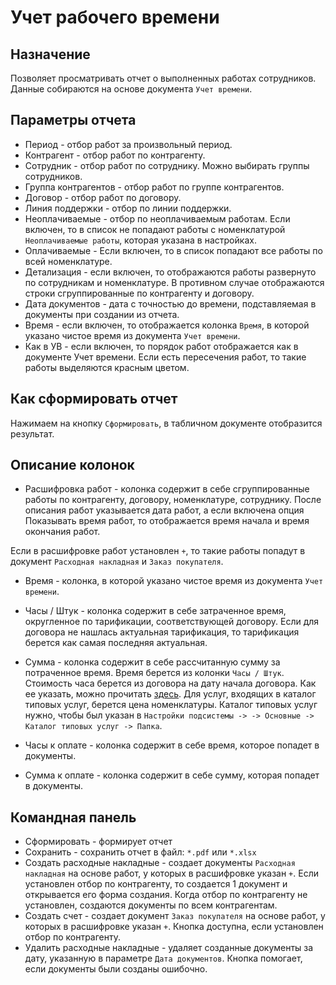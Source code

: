 # Учет рабочего времени

## Назначение

Позволяет просматривать отчет о выполненных работах сотрудников.
Данные собираются на основе документа `Учет времени`.

## Параметры отчета

* Период - отбор работ за произвольный период.
* Контрагент - отбор работ по контрагенту.
* Сотрудник - отбор работ по сотруднику. Можно выбирать группы сотрудников.
* Группа контрагентов - отбор работ по группе контрагентов.
* Договор - отбор работ по договору.
* Линия поддержки - отбор по линии поддержки.
* Неоплачиваемые - отбор по неоплачиваемым работам. Если включен, то в список не попадают работы с номенклатурой `Неоплачиваемые работы`, которая указана в настройках.
* Оплачиваемые - Если включен, то в список попадают все работы по всей номенклатуре.
* Детализация - если включен, то отображаются работы развернуто по сотрудникам и номенклатуре. В противном случае отображаются строки сгруппированные по контрагенту и договору.
* Дата документов - дата с точностью до времени, подставляемая в документы при создании из отчета.
* Время - если включен, то отображается колонка `Время`, в которой указано чистое время из документа `Учет времени`.
* Как в УВ - если включен, то порядок работ отображается как в документе Учет времени. Если есть пересечения работ, то такие работы выделяются красным цветом.

## Как сформировать отчет

Нажимаем на кнопку `Сформировать`, в табличном документе отобразится результат.

## Описание колонок

* Расшифровка работ - колонка содержит в себе сгруппированные работы по контрагенту, договору, номенклатуре, сотруднику. 
После описания работ указывается дата работ, а если включена опция Показывать время работ, то отображается время начала и время окончания работ.

Если в расшифровке работ установлен `+`, то такие работы попадут в документ `Расходная накладная` и `Заказ покупателя`.

* Время - колонка, в которой указано чистое время из документа `Учет времени`.

* Часы / Штук - колонка содержит в себе затраченное время, округленное по тарификации, соответствующей договору. Если для договора не нашлась актуальная тарификация, то тарификация берется как самая последняя актуальная.

* Сумма - колонка содержит в себе рассчитанную сумму за потраченное время. Время берется из колонки `Часы / Штук`. Стоимость часа берется из договора на дату начала договора. Как ее указать, можно прочитать [здесь](https://sorokinltd.github.io/franchisee-manag-doc.github.io/docs/contracts).
Для услуг, входящих в каталог типовых услуг, берется цена номенклатуры. Каталог типовых услуг нужно, чтобы был указан в `Настройки подсистемы -> -> Основные -> Каталог типовых услуг -> Папка`. 

* Часы к оплате - колонка содержит в себе время, которое попадет в документы.

* Сумма к оплате - колонка содержит в себе сумму, которая попадет в документы.

## Командная панель

* Сформировать - формирует отчет
* Сохранить - сохранить отчет в файл: `*.pdf` или `*.xlsx`
* Создать расходные накладные - создает документы `Расходная накладная` на основе работ, у которых в расшифровке указан `+`.
Если установлен отбор по контрагенту, то создается 1 документ и открывается его форма создания.
Когда отбор по контрагенту не установлен, создаются документы по всем контрагентам.
* Создать счет - создает документ `Заказ покупателя` на основе работ, у которых в расшифровке указан `+`.
Кнопка доступна, если установлен отбор по контрагенту.
* Удалить расходные накладные - удаляет созданные документы за дату, указанную в параметре `Дата документов`. Кнопка помогает, если документы были созданы ошибочно.
